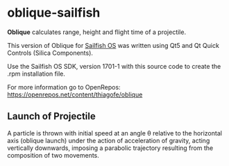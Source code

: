 # oblique-sailfish

<b>Oblique</b> calculates range, height and flight time of a projectile.

This version of Oblique for [Sailfish OS](https://sailfishos.org/) was written using Qt5 and Qt Quick Controls (Silica Components).

Use the Sailfish OS SDK, version 1701-1 with this source code to create the .rpm installation file.

For more information go to OpenRepos: <a href="https://openrepos.net/content/thiagofe/oblique">https://openrepos.net/content/thiagofe/oblique</a>

## Launch of Projectile

A particle is thrown with initial speed at an angle θ relative to the horizontal axis (oblique launch) under the action of acceleration of gravity, acting vertically downwards, imposing a parabolic trajectory resulting from the composition of two movements.
